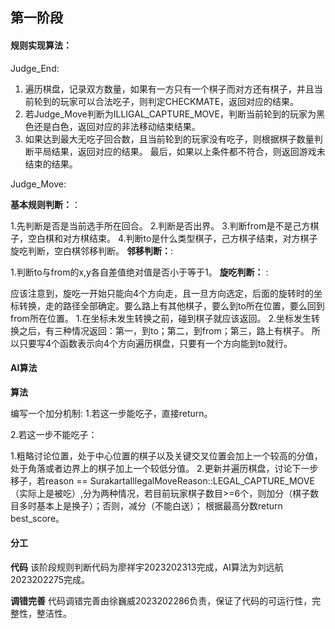 ## 第一阶段
#### 规则实现算法：
Judge_End:
1. 遍历棋盘，记录双方数量，如果有一方只有一个棋子而对方还有棋子，并且当前轮到的玩家可以合法吃子，则判定CHECKMATE，返回对应的结果。
2. 若Judge_Move判断为ILLIGAL_CAPTURE_MOVE，判断当前轮到的玩家为黑色还是白色，返回对应的非法移动结束结果。
3. 如果达到最大无吃子回合数，且当前轮到的玩家没有吃子，则根据棋子数量判断平局结果，返回对应的结果。
最后，如果以上条件都不符合，则返回游戏未结束的结果。

Judge_Move:

**基本规则判断：**：

1.先判断是否是当前选手所在回合。
2.判断是否出界。
3.判断from是不是己方棋子，空白棋和对方棋结束。
4.判断to是什么类型棋子，己方棋子结束，对方棋子旋吃判断，空白棋邻移判断。
**邻移判断：**:

1.判断to与from的x,y各自差值绝对值是否小于等于1。
**旋吃判断：** :

应该注意到，旋吃一开始只能向4个方向走，且一旦方向选定，后面的旋转时的坐标转换，走的路径全部确定。要么路上有其他棋子，要么到to所在位置，要么回到from所在位置。
1.在坐标未发生转换之前，碰到棋子就应该返回。
2.坐标发生转换之后，有三种情况返回：第一，到to；第二，到from；第三，路上有棋子。
所以只要写4个函数表示向4个方向遍历棋盘，只要有一个方向能到to就行。



#### AI算法

**算法** 

编写一个加分机制:
1.若这一步能吃子，直接return。

2.若这一步不能吃子：

1.粗略讨论位置，处于中心位置的棋子以及关键交叉位置会加上一个较高的分值，处于角落或者边界上的棋子加上一个较低分值。
2.更新并遍历棋盘，讨论下一步移子，若reason == SurakartaIllegalMoveReason::LEGAL_CAPTURE_MOVE（实际上是被吃）,分为两种情况，若目前玩家棋子数目>=6个，则加分（棋子数目多时基本上是换子）；否则，减分（不能白送）；
根据最高分数return best_score。              


#### 分工

**代码**  该阶段规则判断代码为廖祥宇2023202313完成，AI算法为刘远航2023202275完成。

**调错完善**  代码调错完善由徐巍威2023202286负责，保证了代码的可运行性，完整性，整洁性。

